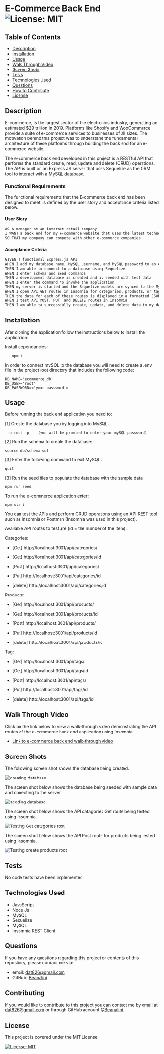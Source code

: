 # E-Commerce Back End [![License: MIT](https://img.shields.io/badge/License-MIT-yellow.svg)](https://opensource.org/licenses/MIT)  
  
  ## Table of Contents  
  * [Description](#description)
  * [Installation](#installation)
  * [Usage](#usage)
  * [Walk Through Video](#walk-through-video)
  * [Screen Shots](#screen-shots)
  * [Tests](#tests)
  * [Technologies Used](#technologies-used)  
  * [Questions](#questions)
  * [How to Contribute](#How-to-Contribute)   
  * [License](#license)
  
  ## Description

  E-commerce, is the largest sector of the electronics industry, generating an estimated $29 trillion in 2019. Platforms like Shopify and WooCommerce provide a suite of e-commerce services to businesses of all sizes.  The motivation behind this project was to understand the fundamental architecture of these platforms through building the back end for an e-commerce website.

  The e-commerce back end developed in this project is a RESTful API that performs the standard create, read, update and delete (CRUD) operations.  The API is built on an Express JS server that  uses Sequelize as the ORM tool to interact with a MySQL database.  
  
       
  ### Functional Requirements

  The functional requirements that the E-commerce back end has been designed to meet, is defined by the user story and acceptance criteria listed below.  

  #### User Story

  ```md
AS A manager at an internet retail company
I WANT a back end for my e-commerce website that uses the latest technologies
SO THAT my company can compete with other e-commerce companies
```

 

#### Acceptance Criteria

```md
GIVEN a functional Express.js API
WHEN I add my database name, MySQL username, and MySQL password to an environment variable file
THEN I am able to connect to a database using Sequelize
WHEN I enter schema and seed commands
THEN a development database is created and is seeded with test data
WHEN I enter the command to invoke the application
THEN my server is started and the Sequelize models are synced to the MySQL database
WHEN I open API GET routes in Insomnia for categories, products, or tags
THEN the data for each of these routes is displayed in a formatted JSON
WHEN I test API POST, PUT, and DELETE routes in Insomnia
THEN I am able to successfully create, update, and delete data in my database
```


  ## Installation
  
  Afer cloning the application follow the instructions below to install the application:

    
  Install dependancies:

       npm i

  In order to connect mySQL to the database you will need to create a .env file in the project root directory that includes the following code:

    DB_NAME='ecommerce_db'
    DB_USER='root'
    DB_PASSWORD=<'your password'>     

  

  ## Usage
  
  Before running the back end application you need to:

[1]  Create the database you by logging into MySQL: 
    
     -u root -p    (you will be promted to enter your mySQL password)

[2]  Run the schema to create the database:


    source db/schema.sql

[3] Enter the following command to exit MySQL:

    quit

[3] Run the seed files to populate the database with the sample data:

    npm run seed

To run the e-commerce application enter:

    npm start

 You can test the APIs  and perform  CRUD operations using  an API REST tool such as Insomnia or Postman (Insomnia was used in this project).

 Available API routes to test are (id = the number of the item):

 Categories:

- [Get] http://localhost:3001/api/categories/

- [Get] http://localhost:3001/api/categories/id

- [Post] http://localhost:3001/api/categories/

- [Put] http://localhost:3001/api/categories/id

- [delete] http://localhost:3001/api/categories/id

Products:

- [Get] http://localhost:3001/api/products/

- [Get] http://localhost:3001/api/products/id

- [Post] http://localhost:3001/api/products/

- [Put] http://localhost:3001/api/products/id

- [delete] http://localhost:3001/api/products/id

Tag:

- [Get] http://localhost:3001/api/tags/

- [Get] http://localhost:3001/api/tags/id

- [Post] http://localhost:3001/api/tags/

- [Put] http://localhost:3001/api/tags/id

- [delete] http://localhost:3001/api/tags/id


 ## Walk Through Video

   Click on the link below to view a walk-through video demonstrating the API routes of the e-commerce back end  application using Insomnia.

   - [Link to e-commerce back end  walk-through video](https://watch.screencastify.com/v/AMgmpWLRPlwIUEI923Pd)

   

  ## Screen Shots

  The following screen shot shows the database being created.

 ![creating database](./assets/images/runschema.png)


  The  screen shot below shows the database being seeded with sample data and conecting to the server.

  ![seeding database](./assets/images/seedconnect.png)
  
The  screen shot below shows the API  catagories Get route being tested using Insomnia.

  ![Testing Get categories root](./assets/images/getAllCat.png)

  The  screen shot below shows  the API Post route for products being tested using Insomnia.

  ![Testing create products root](./assets/images/createProduct.png)

  ## Tests
  No code tests have been implemented.

  ## Technologies Used
  - JavaScript
  - Node Js
  - MySQL
  - Sequelize
  - MySQL
  - Insomnia REST Client
  
    
 
  ## Questions
  If you have any questions regarding this project or contents of this repository, please contact me via:
  
  - email: dat826@gmail.com
  - GitHub: [Beanalini](https://github.com/Beanalini)  


  
  ## Contributing
  If you would like to contribute to this project you can contact me by email at dat826@gmail.com or through  GitHub account   @[Beanalini](https://github.com/Beanalini).
  

  ## License
  This project is covered under the MIT License  
  
  [![License: MIT](https://img.shields.io/badge/License-MIT-yellow.svg)](https://opensource.org/licenses/MIT) 
  